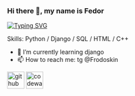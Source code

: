 ### Hi there 👋, my name is Fedor
[![Typing SVG](https://readme-typing-svg.herokuapp.com?size=18&color=F72E04&background=FFFFFF00&lines=I+am+a+future+backend+developer)](https://git.io/typing-svg)

Skills: Python / Django / SQL / HTML / C++

- 🌱 I’m currently learning django 
- 📫 How to reach me: tg @Frodoskin 


[<img src='https://cdn.jsdelivr.net/npm/simple-icons@3.0.1/icons/github.svg' alt='github' height='40'>](https://github.com/https://github.com/FedorSidorow)  [<img src='https://cdn.jsdelivr.net/npm/simple-icons@3.0.1/icons/codewars.svg' alt='codewars' height='40'>](https://www.codewars.com/users/FedorSidorow)  

